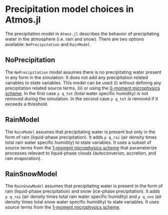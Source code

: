 # Precipitation model choices in Atmos.jl

The precipitation model in `Atmos.jl` describes the behavior
  of precipitating water in the atmosphere (i.e. rain and snow).
There are two options available: `NoPrecipitation` and `RainModel`.

## NoPrecipitation

The `NoPrecipitation` model assumes there is no precipitating water present
  in any form in the simulation.
It does not add any precipitation related variables to state variables.
This model can be used (i) without defining any precipitation related source terms,
  (ii) or using the [0-moment microphysics scheme](https://clima.github.io/CloudMicrophysics.jl/dev/Microphysics_0M/).
In the first case `ρ q_tot` (total water specific humidity) is not removed
  during the simulation.
In the second case `ρ q_tot` is removed if it exceeds a threshold.


## RainModel

The `RainModel` assumes that precipitating water is present but only in the
  form of rain (liquid-phase precipitation).
It adds `ρ q_rai` (air density times total rain water specific humidity)
  to state variables.
It uses a subset of source terms from the [1-moment microphysics scheme](https://clima.github.io/CloudMicrophysics.jl/dev/Microphysics_1M/)
  that parameterize processes relevant to liquid-phase clouds
  (autoconverion, accretion, and rain evaporation).

## RainSnowModel

The `RainSnowModel` assumes that precipitating water is present in the
  form of rain (liquid-phase precipitation) and
  snow (ice-phase precipitation).
It adds `ρ q_rai` (air density times total rain water specific humidity)
  and `ρ q_sno` (air density times total snow water specific humidity)
  to state variables.
It uses source terms from the [1-moment microphysics scheme](https://clima.github.io/CloudMicrophysics.jl/dev/Microphysics_1M/).
